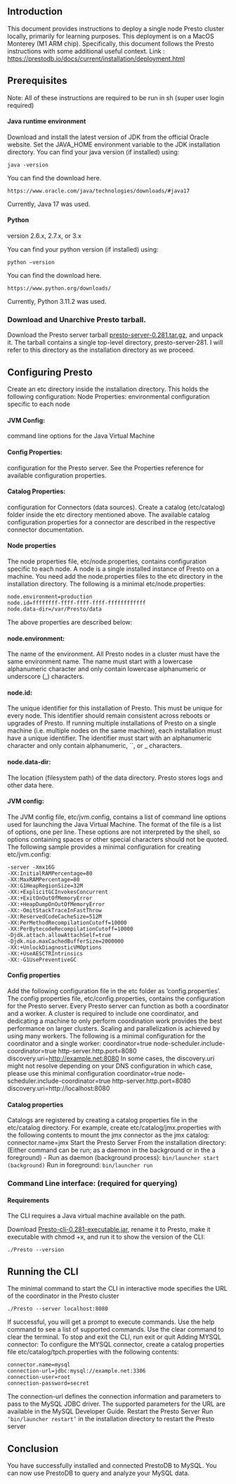 ## Introduction
 This document provides instructions to deploy a single node Presto cluster locally, primarily for learning purposes. This deployment is on a MacOS Monterey (M1 ARM chip).
Specifically, this document follows the Presto instructions with some additional useful context.
Link : https://prestodb.io/docs/current/installation/deployment.html

## Prerequisites
Note: All of these instructions are required to be run in sh (super user login required)
#### Java runtime environment

Download and install the latest version of JDK from the official Oracle website.
Set the JAVA_HOME environment variable to the JDK installation directory.
You can find your java version (if installed) using:
```
java -version
```

You can find the download here.
```
https://www.oracle.com/java/technologies/downloads/#java17
```
Currently, Java 17 was used.
#### Python
version 2.6.x, 2.7.x, or 3.x

You can find your python version (if installed) using:
```
python —version
```
You can find the download here.
```
https://www.python.org/downloads/
```
Currently, Python 3.11.2 was used.

### Download and Unarchive Presto tarball. 

Download the Presto server tarball [presto-server-0.281.tar.gz](https://repo1.maven.org/maven2/com/facebook/presto/presto-server/0.282/presto-server-0.282.tar.gz), and unpack it. The tarball contains a single top-level directory, presto-server-281.
I will refer to this directory as the installation directory as we proceed.

## Configuring Presto

Create an etc directory inside the installation directory. This holds the following configuration:
Node Properties: environmental configuration specific to each node

#### JVM Config: 
command line options for the Java Virtual Machine
#### Config Properties: 

configuration for the Presto server. See the Properties reference for available configuration properties.
#### Catalog Properties: 

configuration for Connectors (data sources). Create a catalog (etc/catalog) folder inside the etc directory mentioned above. The available catalog configuration properties for a connector are described in the respective connector documentation.

#### Node properties

The node properties file, etc/node.properties, contains configuration specific to each node. A node is a single installed instance of Presto on a machine. You need add the node.properties files to the etc directory in the installation directory. The following is a minimal etc/node.properties:
```
node.environment=production 
node.id=ffffffff-ffff-ffff-ffff-ffffffffffff 
node.data-dir=/var/Presto/data
```
The above properties are described below:

#### node.environment: 

The name of the environment. All Presto nodes in a cluster must have the same environment name. The name must start with a lowercase alphanumeric character and only contain lowercase alphanumeric or underscore (_) characters.
#### node.id: 

The unique identifier for this installation of Presto. This must be unique for every node. This identifier should remain consistent across reboots or upgrades of Presto. If running multiple installations of Presto on a single machine (i.e. multiple nodes on the same machine), each installation must have a unique identifier. The identifier must start with an alphanumeric character and only contain alphanumeric, ``, or _ characters.

#### node.data-dir: 

The location (filesystem path) of the data directory. Presto stores logs and other data here.

#### JVM config:

The JVM config file, etc/jvm.config, contains a list of command line options used for launching the Java Virtual Machine. The format of the file is a list of options, one per line. These options are not interpreted by the shell, so options containing spaces or other special characters should not be quoted.
The following sample provides a minimal configuration for creating etc/jvm.config:
```
-server -Xmx16G
-XX:InitialRAMPercentage=80
-XX:MaxRAMPercentage=80
-XX:G1HeapRegionSize=32M
-XX:+ExplicitGCInvokesConcurrent
-XX:+ExitOnOutOfMemoryError
-XX:+HeapDumpOnOutOfMemoryError
-XX:-OmitStackTraceInFastThrow
-XX:ReservedCodeCacheSize=512M
-XX:PerMethodRecompilationCutoff=10000
-XX:PerBytecodeRecompilationCutoff=10000
-Djdk.attach.allowAttachSelf=true
-Djdk.nio.maxCachedBufferSize=2000000
-XX:+UnlockDiagnosticVMOptions
-XX:+UseAESCTRIntrinsics
-XX:-G1UsePreventiveGC
```
#### Config properties

Add the following configuration file in the etc folder as ‘config.properties’. The config properties file, etc/config.properties, contains the configuration for the Presto server. Every Presto server can function as both a coordinator and a worker. A cluster is required to include one coordinator, and dedicating a machine to only perform coordination work provides the best performance on larger clusters. Scaling and parallelization is achieved by using many workers.
The following is a minimal configuration for the coordinator and a single worker:
coordinator=true node-scheduler.include-coordinator=true http-server.http.port=8080 discovery.uri=http://example.net:8080
In some cases, the discovery.uri might not resolve depending on your DNS configuration in which case, please use this minimal configuration
coordinator=true node-scheduler.include-coordinator=true http-server.http.port=8080 discovery.uri=http://localhost:8080
#### Catalog properties
Catalogs are registered by creating a catalog properties file in the etc/catalog directory. For example, create etc/catalog/jmx.properties with the following contents to mount the jmx connector as the jmx catalog:
connector.name=jmx
Start the Presto Server From the installation directory: (Either command can be run; as a daemon in the background or in the a foreground) - Run as daemon (background process):
```bin/launcher start (background)```
Run in foreground: ``` bin/launcher run ```
### Command Line interface: (required for querying)
#### Requirements
The CLI requires a Java virtual machine available on the path.

Download [Presto-cli-0.281-executable.jar](https://repo1.maven.org/maven2/com/facebook/presto/presto-cli/0.281/presto-cli-0.281-executable.jar), rename it to Presto, make it executable with chmod +x, and run it to show the version of the CLI:
```
./Presto --version
```
## Running the CLI
The minimal command to start the CLI in interactive mode specifies the URL of the coordinator in the Presto cluster
```
./Presto --server localhost:8080
```
If successful, you will get a prompt to execute commands. Use the help command to see a list of supported commands. Use the clear command to clear the terminal. To stop and exit the CLI, run exit or quit
Adding MYSQL connector:
To configure the MYSQL connector, create a catalog properties file etc/catalog/tpch.properties with the following contents:

```
connector.name=mysql
connection-url=jdbc:mysql://example.net:3306
connection-user=root
connection-password=secret
```
The connection-url defines the connection information and parameters to pass to the MySQL JDBC driver. The supported parameters for the URL are available in the MySQL Developer Guide.
Restart the Presto Server
Run ``` ‘bin/launcher restart’ ``` in the installation directory to restart the Presto server



## Conclusion

You have successfully installed and connected PrestoDB to MySQL. You can now use PrestoDB to query and analyze your MySQL data.
